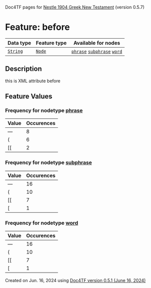 Doc4TF pages for [Nestle 1904 Greek New Testament](https://github.com/saulocantanhede/tfgreek2/tree/main/tf) (version 0.5.7)
# Feature: before
Data type|Feature type|Available for nodes
---|---|---
[`String`](featuresbydatatype.md#string)|[`Node`](featuresbytype.md#node)| [`phrase`](featuresbynodetype.md#phrase)  [`subphrase`](featuresbynodetype.md#subphrase)  [`word`](featuresbynodetype.md#word) 
## Description
this is XML attribute before
## Feature Values
### Frequency for nodetype [phrase](featuresbynodetype.md#phrase)
Value|Occurences
---|---
—|8
(|6
[[|2
### Frequency for nodetype [subphrase](featuresbynodetype.md#subphrase)
Value|Occurences
---|---
—|16
(|10
[[|7
[|1
### Frequency for nodetype [word](featuresbynodetype.md#word)
Value|Occurences
---|---
—|16
(|10
[[|7
[|1
 

Created on Jun. 16, 2024 using [Doc4TF version 0.5.1 (June 16, 2024)](https://github.com/tonyjurg/Doc4TF/blob/main/CreateFeatureDoc.ipynb) 